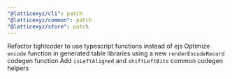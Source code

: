 ```yaml
---
"@latticexyz/cli": patch
"@latticexyz/common": patch
"@latticexyz/store": patch
---
```


Refactor tightcoder to use typescript functions instead of ejs
Optimize `encode` function in generated table libraries using a new `renderEncodeRecord` codegen function
Add `isLeftAligned` and `shiftLeftBits` common codegen helpers
